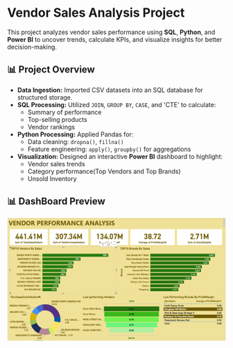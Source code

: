 # Vendor Sales Analysis Project

This project analyzes vendor sales performance using **SQL**, **Python**, and **Power BI** to uncover trends, calculate KPIs, and visualize insights for better decision-making.

## 📊 Project Overview
- **Data Ingestion:** Imported CSV datasets into an SQL database for structured storage.
- **SQL Processing:** Utilized `JOIN`, `GROUP BY`, `CASE`, and 'CTE' to calculate:
  - Summary of performance 
  - Top-selling products
  - Vendor rankings
- **Python Processing:** Applied Pandas for:
  - Data cleaning: `dropna()`, `fillna()`
  - Feature engineering: `apply()`, `groupby()` for aggregations
- **Visualization:** Designed an interactive **Power BI** dashboard to highlight:
  - Vendor sales trends
  - Category performance(Top Vendors and Top Brands)
  - Unsold Inventory

## 📊 DashBoard Preview
![Dashboard Preview](VendorPerformance.png)
